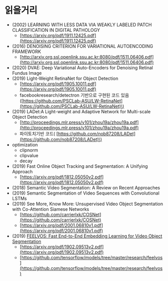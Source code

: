 # 읽을거리

* \(2002\) LEARNING WITH LESS DATA VIA WEAKLY LABELED PATCH CLASSIFICATION IN DIGITAL PATHOLOGY
  * [https://arxiv.org/pdf/1911.12425.pdf](https://arxiv.org/pdf/1911.12425.pdf)
* \(2016\) DENOISING CRITERION FOR VARIATIONAL AUTOENCODING FRAMEWORK
  * [http://arxiv.org.ssl.openlink.ssu.ac.kr:8080/pdf/1511.06406.pdf](http://arxiv.org.ssl.openlink.ssu.ac.kr:8080/pdf/1511.06406.pdf)
* \(2020\) DVAE: Deep Variational Auto-Encoders for Denoising Retinal Fundus Image
* \(2019\) Light-Weight RetinaNet for Object Detection
  * [https://arxiv.org/pdf/1905.10011.pdf](https://arxiv.org/pdf/1905.10011.pdf)
  * facebookresearch/detectron 기반으로 구현된 코드 있음\([https://github.com/PSCLab-ASU/LW-RetinaNet](https://github.com/PSCLab-ASU/LW-RetinaNet)\)
* \(2019\) LADet:A Light-weight and Adaptive Network for Multi-scale Object Detection
  * [http://proceedings.mlr.press/v101/zhou19a/zhou19a.pdf](http://proceedings.mlr.press/v101/zhou19a/zhou19a.pdf)
  * 파이토치기반 코드\( [https://github.com/nob87208/LADet](https://github.com/nob87208/LADet)\)
* optimization
  * clipnorm
  * clipvalue
  * decay
* \(2019\) Fast Online Object Tracking and Segmentation: A Unifying Approach
  * [https://arxiv.org/pdf/1812.05050v2.pdf](https://arxiv.org/pdf/1812.05050v2.pdf)
* \(2018\) Semantic Video Segmentation: A Review on Recent Approaches
* \(2019\) Semantic Segmentation of Video Sequences with Convolutional LSTMs
* \(2019\) See More, Know More: Unsupervised Video Object Segmentation with Co-Attention Siamese Networks
  * [https://github.com/carrierlxk/COSNet](https://github.com/carrierlxk/COSNet)
  * [https://arxiv.org/pdf/2001.06810v1.pdf](https://arxiv.org/pdf/2001.06810v1.pdf)
* \(2019\) [FEELVOS: Fast End-to-End Embedding Learning for Video Object Segmentation](https://paperswithcode.com/paper/feelvos-fast-end-to-end-embedding-learning)
  * [https://arxiv.org/pdf/1902.09513v2.pdf](https://arxiv.org/pdf/1902.09513v2.pdf)
  * [https://github.com/tensorflow/models/tree/master/research/feelvos](https://github.com/tensorflow/models/tree/master/research/feelvos)



